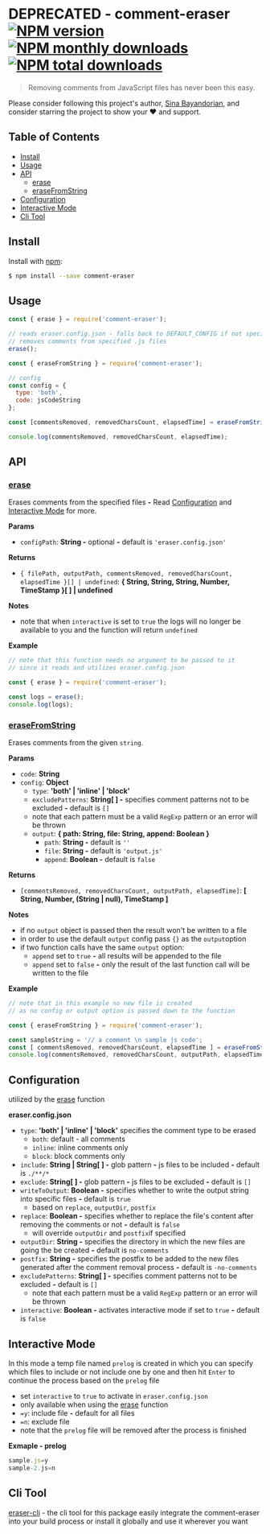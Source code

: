# DEPRECATED - comment-eraser [![NPM version](https://img.shields.io/npm/v/comment-eraser.svg?style=flat)](https://www.npmjs.com/package/comment-eraser) [![NPM monthly downloads](https://img.shields.io/npm/dm/comment-eraser.svg?style=flat)](https://npmjs.org/package/comment-eraser) [![NPM total downloads](https://img.shields.io/npm/dt/comment-eraser.svg?style=flat)](https://npmjs.org/package/comment-eraser) 

> Removing comments from JavaScript files has never been this easy.

Please consider following this project's author, [Sina Bayandorian](https://github.com/sina-byn), and consider starring the project to show your :heart: and support.

## Table of Contents

- [Install](#install)
- [Usage](#usage)
- [API](#api)
    - [erase](#erase)
    - [eraseFromString](#erasefromstring)
- [Configuration](#configuration)
- [Interactive Mode](#interactive-mode)
- [Cli Tool](#cli-tool)

## Install

Install with [npm](https://www.npmjs.com/package/comment-eraser):

```sh
$ npm install --save comment-eraser
```

## Usage

```js
const { erase } = require('comment-eraser');

// reads eraser.config.json - falls back to DEFAULT_CONFIG if not specified
// removes comments from specified .js files
erase();
```

```js
const { eraseFromString } = require('comment-eraser');

// config
const config = {
  type: 'both',
  code: jsCodeString
};

const [commentsRemoved, removedCharsCount, elapsedTime] = eraseFromString(config);

console.log(commentsRemoved, removedCharsCount, elapsedTime);
```

## API

### [erase](index.js#L105)

Erases comments from the specified files **-** Read [Configuration](#configuration) and [Interactive Mode](#interactive-mode) for more.

**Params**
* `configPath`: **String -** optional **-** default is `'eraser.config.json'`

**Returns**
* `{ filePath, outputPath, commentsRemoved, removedCharsCount, elapsedTime }[] | undefined`: **{ String, String, String, Number, TimeStamp }[ ] | undefined**

**Notes**
* note that when `interactive` is set to `true` the logs will no longer be available to you and the function will return `undefined`

**Example**

```js
// note that this function needs no argument to be passed to it
// since it reads and utilizes eraser.config.json

const { erase } = require('comment-eraser');

const logs = erase();
console.log(logs);
```

### [eraseFromString](index.js#L82)

Erases comments from the given `string`.

**Params**

* `code`: **String**
* `config`: **Object**
  * `type`: **'both' | 'inline' | 'block'**
  * `excludePatterns`: **String[ ] -** specifies comment patterns not to be excluded **-** default is `[]`
  * note that each pattern must be a valid `RegExp` pattern or an error will be thrown 
  * `output`: **{ path: String, file: String, append: Boolean }**
    * `path`: **String -** default is `''`
    * `file`: **String -** default is `'output.js'`
    * `append`: **Boolean -** default is `false`

**Returns**

* `[commentsRemoved, removedCharsCount, outputPath, elapsedTime]`: **[ String, Number, (String | null), TimeStamp ]**

**Notes**
* if no `output` object is passed then the result won't be written to a file
* in order to use the default `output` config pass `{}` as the `output`option
* if two function calls have the same `output` option:
    * `append` set to `true` **-** all results will be appended to the file
    * `append` set to `false` **-** only the result of the last function call will be written to the file

**Example**

```js
// note that in this example no new file is created
// as no config or output option is passed down to the function

const { eraseFromString } = require('comment-eraser');

const sampleString = '// a comment \n sample js code';
const [ commentsRemoved, removedCharsCount, elapsedTime ] = eraseFromString(sampleString);
console.log(commentsRemoved, removedCharsCount, outputPath, elapsedTime);
```

## Configuration

utilized by the [erase](#erase) function

**eraser.config.json**

* `type`: **'both' | 'inline' | 'block'** specifies the comment type to be erased
  * `both`: default - all comments
  * `inline`: inline comments only
  * `block`: block comments only
* `include`: **String | String[ ] -** glob pattern **-** js files to be included **-** default is `./**/*`
* `exclude`: **String[ ] -** glob pattern **-** js files to be excluded **-** default is `[]`
* `writeToOutput`: **Boolean -** specifies whether to write the output string into specific files **-** default is `true`
  * based on `replace`, `outputDir`, `postfix`
* `replace`: **Boolean -** specifies whether to replace the file's content after removing the comments or not  **-** default is `false`
  * will override `outputDir` and `postfix`if specified
* `outputDir`: **String -** specifies the directory in which the new files are going the be created **-** default is `no-comments`
* `postfix`: **String -** specifies the postfix to be added to the new files generated after the comment removal process  **-** default is `-no-comments`
* `excludePatterns`: **String[ ] -** specifies comment patterns not to be excluded **-** default is `[]`
  * note that each pattern must be a valid `RegExp` pattern or an error will be thrown
* `interactive`: **Boolean -** activates interactive mode if set to `true` **-** default is `false`

## Interactive Mode
In this mode a temp file named `prelog` is created in which you can specify which files to include or not include one by one and then hit `Enter` to continue the process based on the `prelog` file

* set `interactive` to `true` to activate in `eraser.config.json`
* only available when using the [erase](#erase) function
* `=y`: include file **-** default for all files 
* `=n`: exclude file
* note that the `prelog` file will be removed after the process is finished

**Exmaple - prelog**
```js
sample.js=y
sample-2.js=n
```

## Cli Tool
[eraser-cli](https://www.npmjs.com/package/eraser-cli) - the cli tool for this package
easily integrate the comment-eraser into your build process or install it globally and use it wherever you want